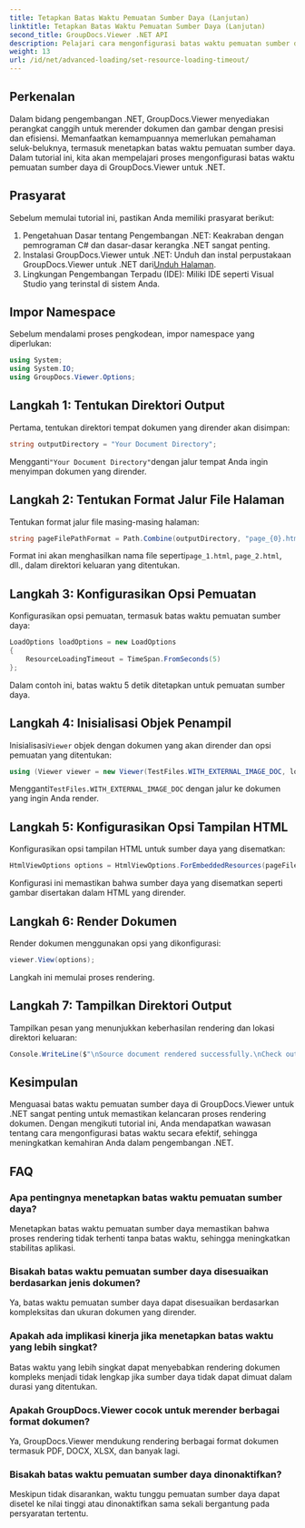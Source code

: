 ```yaml
---
title: Tetapkan Batas Waktu Pemuatan Sumber Daya (Lanjutan)
linktitle: Tetapkan Batas Waktu Pemuatan Sumber Daya (Lanjutan)
second_title: GroupDocs.Viewer .NET API
description: Pelajari cara mengonfigurasi batas waktu pemuatan sumber daya di GroupDocs.Viewer untuk .NET secara efisien. Render dokumen master dengan presisi dan stabilitas.
weight: 13
url: /id/net/advanced-loading/set-resource-loading-timeout/
---
```

## Perkenalan
Dalam bidang pengembangan .NET, GroupDocs.Viewer menyediakan perangkat canggih untuk merender dokumen dan gambar dengan presisi dan efisiensi. Memanfaatkan kemampuannya memerlukan pemahaman seluk-beluknya, termasuk menetapkan batas waktu pemuatan sumber daya. Dalam tutorial ini, kita akan mempelajari proses mengonfigurasi batas waktu pemuatan sumber daya di GroupDocs.Viewer untuk .NET.
## Prasyarat
Sebelum memulai tutorial ini, pastikan Anda memiliki prasyarat berikut:
1. Pengetahuan Dasar tentang Pengembangan .NET: Keakraban dengan pemrograman C# dan dasar-dasar kerangka .NET sangat penting.
2.  Instalasi GroupDocs.Viewer untuk .NET: Unduh dan instal perpustakaan GroupDocs.Viewer untuk .NET dari[Unduh Halaman](https://releases.groupdocs.com/viewer/net/).
3. Lingkungan Pengembangan Terpadu (IDE): Miliki IDE seperti Visual Studio yang terinstal di sistem Anda.

## Impor Namespace
Sebelum mendalami proses pengkodean, impor namespace yang diperlukan:
```csharp
using System;
using System.IO;
using GroupDocs.Viewer.Options;
```

## Langkah 1: Tentukan Direktori Output
Pertama, tentukan direktori tempat dokumen yang dirender akan disimpan:
```csharp
string outputDirectory = "Your Document Directory";
```
 Mengganti`"Your Document Directory"`dengan jalur tempat Anda ingin menyimpan dokumen yang dirender.
## Langkah 2: Tentukan Format Jalur File Halaman
Tentukan format jalur file masing-masing halaman:
```csharp
string pageFilePathFormat = Path.Combine(outputDirectory, "page_{0}.html");
```
 Format ini akan menghasilkan nama file seperti`page_1.html`, `page_2.html`, dll., dalam direktori keluaran yang ditentukan.
## Langkah 3: Konfigurasikan Opsi Pemuatan
Konfigurasikan opsi pemuatan, termasuk batas waktu pemuatan sumber daya:
```csharp
LoadOptions loadOptions = new LoadOptions
{
    ResourceLoadingTimeout = TimeSpan.FromSeconds(5)
};
```
Dalam contoh ini, batas waktu 5 detik ditetapkan untuk pemuatan sumber daya.
## Langkah 4: Inisialisasi Objek Penampil
 Inisialisasi`Viewer` objek dengan dokumen yang akan dirender dan opsi pemuatan yang ditentukan:
```csharp
using (Viewer viewer = new Viewer(TestFiles.WITH_EXTERNAL_IMAGE_DOC, loadOptions))
```
 Mengganti`TestFiles.WITH_EXTERNAL_IMAGE_DOC` dengan jalur ke dokumen yang ingin Anda render.
## Langkah 5: Konfigurasikan Opsi Tampilan HTML
Konfigurasikan opsi tampilan HTML untuk sumber daya yang disematkan:
```csharp
HtmlViewOptions options = HtmlViewOptions.ForEmbeddedResources(pageFilePathFormat);
```
Konfigurasi ini memastikan bahwa sumber daya yang disematkan seperti gambar disertakan dalam HTML yang dirender.
## Langkah 6: Render Dokumen
Render dokumen menggunakan opsi yang dikonfigurasi:
```csharp
viewer.View(options);
```
Langkah ini memulai proses rendering.
## Langkah 7: Tampilkan Direktori Output
Tampilkan pesan yang menunjukkan keberhasilan rendering dan lokasi direktori keluaran:
```csharp
Console.WriteLine($"\nSource document rendered successfully.\nCheck output in {outputDirectory}.");
```

## Kesimpulan
Menguasai batas waktu pemuatan sumber daya di GroupDocs.Viewer untuk .NET sangat penting untuk memastikan kelancaran proses rendering dokumen. Dengan mengikuti tutorial ini, Anda mendapatkan wawasan tentang cara mengonfigurasi batas waktu secara efektif, sehingga meningkatkan kemahiran Anda dalam pengembangan .NET.
## FAQ
### Apa pentingnya menetapkan batas waktu pemuatan sumber daya?
Menetapkan batas waktu pemuatan sumber daya memastikan bahwa proses rendering tidak terhenti tanpa batas waktu, sehingga meningkatkan stabilitas aplikasi.
### Bisakah batas waktu pemuatan sumber daya disesuaikan berdasarkan jenis dokumen?
Ya, batas waktu pemuatan sumber daya dapat disesuaikan berdasarkan kompleksitas dan ukuran dokumen yang dirender.
### Apakah ada implikasi kinerja jika menetapkan batas waktu yang lebih singkat?
Batas waktu yang lebih singkat dapat menyebabkan rendering dokumen kompleks menjadi tidak lengkap jika sumber daya tidak dapat dimuat dalam durasi yang ditentukan.
### Apakah GroupDocs.Viewer cocok untuk merender berbagai format dokumen?
Ya, GroupDocs.Viewer mendukung rendering berbagai format dokumen termasuk PDF, DOCX, XLSX, dan banyak lagi.
### Bisakah batas waktu pemuatan sumber daya dinonaktifkan?
Meskipun tidak disarankan, waktu tunggu pemuatan sumber daya dapat disetel ke nilai tinggi atau dinonaktifkan sama sekali bergantung pada persyaratan tertentu.